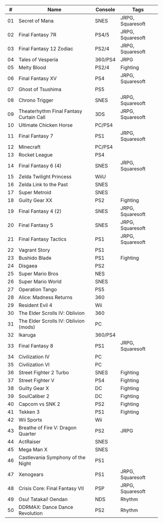 | #   | Name                                    | Console | Tags             |
|-----|-----------------------------------------|---------|------------------|
| 01  | Secret of Mana                          | SNES    | JRPG, Squaresoft |
| 02  | Final Fantasy 7R                        | PS4/5   | JRPG, Squaresoft |
| 03  | Final Fantasy 12 Zodiac                 | PS2/4   | JRPG, Squaresoft |
| 04  | Tales of Vesperia                       | 360/PS4 | JRPG             |
| 05  | Melty Blood                             | PS2/4   | Fighting         |
| 06  | Final Fantasy XV                        | PS4     | JRPG, Squaresoft |
| 07  | Ghost of Tsushima                       | PS5     |                  |
| 08  | Chrono Trigger                          | SNES    | JRPG, Squaresoft |
| 09  | Theaterhythm Final Fantasy Curtain Call | 3DS     | JRPG, Squaresoft |
| 10  | Ultimate Chicken Horse                  | PC/PS4  |                  |
| 11  | Final Fantasy 7                         | PS1     | JRPG, Squaresoft |
| 12  | Minecraft                               | PC/PS4  |                  |
| 13  | Rocket League                           | PS4     |                  |
| 14  | Final Fantasy 6 (4)                     | SNES    | JRPG, Squaresoft |
| 15  | Zelda Twilight Princess                 | WiiU    |                  |
| 16  | Zelda Link to the Past                  | SNES    |                  |
| 17  | Super Metroid                           | SNES    |                  |
| 18  | Guilty Gear XX                          | PS2     | Fighting         |
| 19  | Final Fantasy 4 (2)                     | SNES    | JRPG, Squaresoft |
| 20  | Final Fantasy 5                         | SNES    | JRPG, Squaresoft |
| 21  | Final Fantasy Tactics                   | PS1     | JRPG, Squaresoft |
| 22  | Vagrant Story                           | PS1     |                  |
| 23  | Bushido Blade                           | PS1     | Fighting         |
| 24  | Disgaea                                 | PS2     |                  |
| 25  | Super Mario Bros                        | NES     |                  |
| 26  | Super Mario World                       | SNES    |                  |
| 27  | Operation Tango                         | PS5     |                  |
| 28  | Alice: Madness Returns                  | 360     |                  |
| 29  | Resident Evil 4                         | Wii     |                  |
| 30  | The Elder Scrolls IV: Oblivion          | 360     |                  |
| 31  | The Elder Scrolls IV: Oblivion (mods)   | PC      |                  |
| 32  | Ikaruga                                 | 360/PS4 |                  |
| 33  | Final Fantasy 8                         | PS1     | JRPG, Squaresoft |
| 34  | Civilization IV                         | PC      |                  |
| 35  | Civilization VI                         | PC      |                  |
| 36  | Street Fighter 2 Turbo                  | SNES    | Fighting         |
| 37  | Street Fighter V                        | PS4     | Fighting         |
| 38  | Guilty Gear X                           | DC      | Fighting         |
| 39  | SoulCaliber 2                           | DC      | Fighting         |
| 40  | Capcom vs SNK 2                         | PS2     | Fighting         |
| 41  | Tekken 3                                | PS1     | Fighting         |
| 42  | Wii Sports                              | Wii     |                  |
| 43  | Breathe of Fire V: Dragon Quarter       | PS2     | JRPG             |
| 44  | ActRaiser                               | SNES    |                  |
| 45  | Mega Man X                              | SNES    |                  |
| 46  | Castlevania Symphony of the Night       | PS1     |                  |
| 47  | Xenogears                               | PS1     | JRPG, Squaresoft |
| 48  | Crisis Core: Final Fantasy VII          | PSP     | JRPG, Squaresoft |
| 49  | Osu! Tatakai! Oendan                    | NDS     | Rhythm           |
| 50  | DDRMAX: Dance Dance Revolution          | PS2     | Rhythm           |
